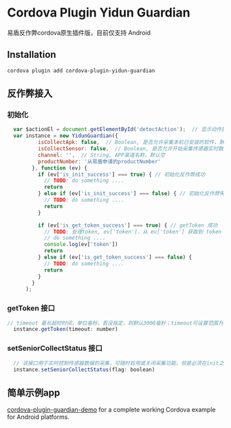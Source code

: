 # Cordova Plugin Yidun Guardian

易盾反作弊cordova原生插件版，目前仅支持 Android

## Installation

```
cordova plugin add cordova-plugin-yidun-guardian

```

## 反作弊接入

### 初始化
```js
  var $actionEl = document.getElementById('detectAction');  // 显示动作提示的元素
  var instance = new YidunGuardian({
          isCollectApk: false,  // Boolean, 是否允许采集本机已安装的软件，默认 false
          isCollectSensor: false,  // Boolean, 是否允许开始采集传感器实时数据，默认 false
          channel: '',  // String, APP渠道名称，默认空
          productNumber: '从易盾申请的productNumber'
        }, function (ev) {
          if (ev['is_init_success'] === true) { // 初始化反作弊成功
            // TODO: do something ....
            return
          } else if (ev['is_init_success'] === false) { // 初始化反作弊失败
            // TODO: do something ....
            return
          }

          if (ev['is_get_token_success'] === true) { // getToken 成功
            // TODO: 处理token, ev['token']，从 ev['token'] 获取到 token
            // do something ....
            console.log(ev['token'])
            return
          } else if (ev['is_get_token_success'] === false) {
            // TODO: do something ....
            return
          }
        }
      );
```

### getToken 接口
```js
// timeout 最长超时时间，单位毫秒。若没指定，则默认3000毫秒；timeout可设置范围为1000~10000毫秒
  instance.getToken(timeout: number)
```

### setSeniorCollectStatus 接口
```js
  // 该接口用于实时控制传感器数据的采集，可随时启用或关闭采集功能，但是必须在init之后方可调用该接口
  instance.setSeniorCollectStatus(flag: boolean)
```

## 简单示例app

<a href="https://github.com/yidun/cordova-plugin-guardian-demo">cordova-plugin-guardian-demo</a> for a complete working Cordova example for Android platforms.

